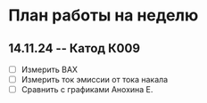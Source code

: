 # План работы на неделю

## 14.11.24 -- Катод К009
- [ ] Измерить ВАХ
- [ ] Измерить ток эмиссии от тока накала
- [ ] Сравнить с графиками Анохина Е.